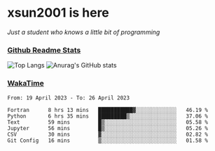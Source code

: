 # xsun2001 is here

*Just a student who knows a little bit of programming*

### [Github Readme Stats](https://github.com/anuraghazra/github-readme-stats)

![Top Langs](https://github-readme-stats.vercel.app/api/top-langs/?username=xsun2001&layout=compact&theme=radical) ![Anurag's GitHub stats](https://github-readme-stats.vercel.app/api?username=xsun2001&show_icons=true&theme=radical)

### [WakaTime](https://wakatime.com)

<!--START_SECTION:waka-->

```text
From: 19 April 2023 - To: 26 April 2023

Fortran      8 hrs 13 mins   ███████████▓░░░░░░░░░░░░░   46.19 %
Python       6 hrs 35 mins   █████████▒░░░░░░░░░░░░░░░   37.06 %
Text         59 mins         █▒░░░░░░░░░░░░░░░░░░░░░░░   05.58 %
Jupyter      56 mins         █▒░░░░░░░░░░░░░░░░░░░░░░░   05.26 %
CSV          30 mins         ▓░░░░░░░░░░░░░░░░░░░░░░░░   02.82 %
Git Config   16 mins         ▒░░░░░░░░░░░░░░░░░░░░░░░░   01.58 %
```

<!--END_SECTION:waka-->
